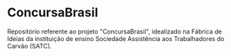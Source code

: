 # ConcursaBrasil

Repositório referente ao projeto "ConcursaBrasil", idealizado na Fábrica de Ideias da instituição de ensino Sociedade Assistência aos Trabalhadores do Carvão (SATC).
